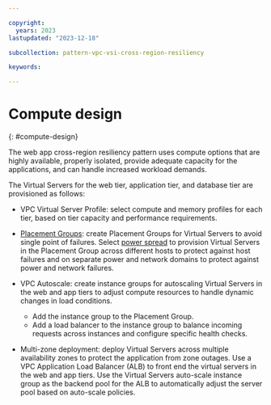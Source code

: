 ```yaml
---

copyright:
  years: 2023
lastupdated: "2023-12-18"

subcollection: pattern-vpc-vsi-cross-region-resiliency

keywords:

---
```


# Compute design
{: #compute-design}

The web app cross-region resiliency pattern uses compute options that are highly available, properly isolated, provide adequate capacity for the applications, and can handle increased workload demands.

The Virtual Servers for the web tier, application tier, and database tier are provisioned as follows:

- VPC Virtual Server Profile: select compute and memory profiles for each tier, based on tier capacity and performance requirements.

- [Placement Groups](/docs/vpc?topic=vpc-about-placement-groups-for-vpc&interface=ui): create Placement Groups for Virtual Servers to avoid single point of failures. Select [power spread](/docs/vpc?topic=vpc-about-placement-groups-for-vpc&interface=ui#power-spread-placement-groups-for-vpc) to provision Virtual Servers in the Placement Group across different hosts to protect against host failures and on separate power and network domains to protect against power and network failures.

- VPC Autoscale: create instance groups for autoscaling Virtual Servers in the web and app tiers to adjust compute resources to handle dynamic changes in load conditions.
    - Add the instance group to the Placement Group.
    - Add a load balancer to the instance group to balance incoming requests across instances and configure specific health checks.

- Multi-zone deployment: deploy Virtual Servers across multiple availability zones to protect the application from zone outages. Use a VPC Application Load Balancer (ALB) to front end the virtual servers in the web and app tiers. Use the Virtual Servers auto-scale instance group as the backend pool for the ALB to automatically adjust the server pool based on auto-scale policies.
